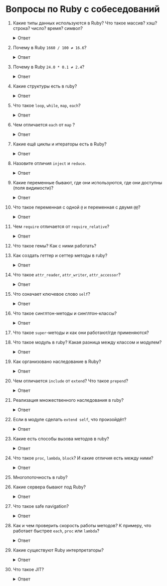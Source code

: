 # Вопросы по Ruby с собеседований

1. Какие типы данных используются в Ruby? Что такое массив? хэш? строка? число? время? символ?
    <details>
      <summary>Ответ</summary>
      
      #### Числа
      
      Числа (`Numeric`) в Ruby выглядят так:
      
      ``` rb
      5 # целое число Integer
      -12 # отрицательное целое число
      076 # восьмеричное число
      0b010 # двоичное число
      0x89 # шестнадцатиричное число
      4.5 # число с плавающей точкой Float
      2+3i # комплексное число Complex
      Rational(2, 3) # рациональная дробь ⅔ Rational
      ```
      
      #### Логический тип
         
      Логический (булевый) тип — это вариация на тему «да» или «нет». В Ruby он представлен двумя 
      предопределёнными переменными `true` («истина» или «да») и `false` («ложь» или «нет»).
      Появляется логический тип в результате логических операций или вызова логических методов (обычно заканчиваются на знак вопроса `?`).
      
      Чаще всего логический тип возникает как результат сравнения.
      
      `true` возвращает любой объект, в т.ч. `0`, за исключением `false` и `nil` (`nil` — это символ пустоты).
      
      #### Массивы
      
      Разработчики Ruby решили не реализовывать особых классов для динамических массивов, списков, стеков и тому подобного. 
      Они все это реализовали в массивах — структурах данных типа (или класса — в Ruby всё равно) `Array`. 
      Сделано это путём добавления специальных методов; например, методы `.push` и `.pop` для стека. 
      
      Особенности массивов в Ruby:
      
      * Нет ограничений (это общий принцип языка). Массивы могут быть сколь угодно длинными.
      * Динамичность: размер массива легко меняется.
      * Гетерогенность: один массив может хранить данные разных типов.
      * Библиотека итераторов на каждый случай жизни. Эта возможность позволяет не использовать циклы для обработки 
      данных в массивах, а, следовательно, избегать множества ошибок, связанных с неосторожным обращением с циклами. 
      Итераторы реализуются на высочайшем уровне.
      * Много других методов. Все элементарные задачи для массивов решаются вызовом нужного метода.
      
      ``` rb
      [1, 0, 740, 14, 25] # целочисленный массив
      
      ["a", "й", "6", 'Br', "Это массив строк"]
      
      [[1, 2], [3, 4]] # двумерный целочисленный массив; Матрица — это объект класса Matrix
      
      # Двумерный массив — это не матрица целых чисел
      ["1-й элемент смешанного массива", "7.343", [4, "вепрь"], [3, 67, 4326, 12, 3781357, 84221, "строка делает этот подмассив смешанным, но это не беда"]]
      
      array = ["Этот массив пойдёт в переменную array", "Як-цуп-цоп, парви каридулла"]
      ```
      
      #### Строки

      Стро́ки (`String`) — это ряды букв и других символов. В Ruby стро́ки используют наработки языка Perl. 

      Стро́ки начинаются и заканчиваются `"` (программистскими кавычками) или `'` (машинописным апострофом).

      Чаще [принято](https://github.com/rubocop-hq/ruby-style-guide#consistent-string-literals) использовать одинарные кавычки. Однако в случае интерполяции и применении спецсимволов таких, как `\t`, `\n`, `'`используются двойные.

      Вот небольшой список их возможностей: 
      * Нет ограничений. Длина строки́ может достигать поистине фантастических размеров.
      * Динамичность. Стро́ки можно расширять или уменьшать (для этого есть методы `+` и `[]`).
      * Любой объект преобразуется в строку (методы `.inspect` и `.to_s` есть у любого объекта).
      * Строка обладает обширной библиотекой методов, которые работают с правилами (это методы `.gsub`, `.match`, 
      `.scan`, `.split`).
      * Конкатенация и интерполяция

      ``` rb
      '2' + '2' #=> "22" # конкатенация

      name = 'Вася'
      "Привет, #{name}!" #=> "Привет, Вася" # интерполяция
      ```
      
      #### Ассоциативные массивы

      Ассоциативные массивы (класс `Hash`) подобны массивам упорядоченных пар.

      Работают они подобно словарям: фигурная скобка символизирует боковой вид на открытую книгу, а стрелка `=>` покажет читателю связь каждой сущности с какой-то другой. Вторая фигурная скобка говорит, что пора закрывать книгу.

      Структурными элементами хеша являются ключи и соответствующие им значения.

      ``` rb
      hash = { "мама" => "мыла раму", 807 => "Это число улыбается!" }

      hash["мама"] #=> "мыла раму"
      hash["807"] #=> nil
      hash[807] #=> "Это число улыбается!"
      ```

      При использовании хешей в качестве аргументов метода возможна запись без фигурных скобок, а если в качестве ключа используются символы, то и без стрелок.
      
      ``` rb
      Wife.new(age: 18, bust: 90, waist: 60, hips: 90)
      ```

      Ассоциативные массивы оставляют возможность хранения данных разного типа только в ассоциативном виде.  
      
      #### Диапазоны значений

      Чтобы было удобней получать подмассив или подстроку, был введён тип данных — диапазон (класс `Range`).

      Диапазон формируется тремя элементами: начало, конец и тип протяжённости (символ `..` или `...`).

      Начало и конец должны быть одного типа данных (одного класса) и быть перечислимыми, что значит, иметь метод `.succ` (succedent — «последующему»).

      Применение `..` подразумевает включение конечного элемента. Применение `...` исключает конечный элемент.

      Пример диапазонов:

      ``` rb
      "a".."z"
      "a"..."z" # то же, что и "a".."y"
      1..100
      1...100 # то же, что и 1..99
      ```

      Начиная с версии 2.6.0 вводится понятие бесконечного диапазона.

      Пример применения:

      ``` rb
      array[3..] # возвратит массив с элементами array, соответствующие индексом от 3-го до последнего 
      ```      

      #### Символы
      
      В Ruby есть особый класс `Symbol`. Синтаксически объекты этого класса обозначаются двоеточием.

      Например, `:a`, `:b`, `:symbol`.

      Символ похож на строку (`String`). Одно из главных отличий заключается в том, что у каждого символа есть только один экземпляр.

      Что это означает на практике? И в чём отличие от строки?

      Например, у нас есть такие объекты:

      ```rb
      a = "slovo"
      b = "slovo"
      c = "slovo"

      d = :slovo
      e = :slovo
      f = :slovo
      ```

      Дело в том, что в этом примере объекты `a`, `b` и `c` — это три разных объекта, они ссылаются на разные ячейки в памяти компьютера.

      А вот объекты `d`, `e` и `f` — это всё один объект. В этом легко убедиться:

      ```rb
      a.object_id #=> 47103948599080
      b.object_id #=> 47103948574540
      c.object_id #=> 47103948569400

      d.object_id #=> 1294428
      e.object_id #=> 1294428
      f.object_id #=> 1294428
      ```

      Символы часто используются в хэшах в качестве ключей. Одна из причин этого вытекает из свойств символов иметь лишь один экземпляр. Это позволяет экономить потребление памяти компьютера.

      Ещё одно свойство символов — статичность. Т.е. к ним нельзя применить методы, подобные `downcase` или `+`.

      И ещё одно важное применение символов, когда к ним применяется метод `to_proc`.

      ```rb
      downator = :downcase.to_proc
      downator.call('STROKA') #=> "stroka"
      ```

      Как это работает? Дело в том, что в переменной `downator` хранится блок `proc { |arg| arg.downcase }`

      На практике такое свойство часто применяют при операциях с массивами, например:

      ```rb
      ['STROKA', 'SLOVO'].map(&:downcase) #=> ["stroka", "slovo"]
      ```
    </details>

1. Почему в Ruby `1660 / 100 ≠ 16.6`?

    <details>
      <summary>Ответ</summary>
      Если все аргументы арифметического выражения целые числа, то результат будет целым, если хотя бы одно число с плавающей запятой, то результат будет числом с плавающей запятой.

      Таким образом, чтобы получить `16.6` нужно чтобы одно из чисел имело тип `Float`.

      https://stackoverflow.com/questions/5502761/why-is-division-in-ruby-returning-an-integer-instead-of-decimal-value
    </details>

1. Почему в Ruby `24.0 * 0.1 ≠ 2.4`?
    <details>
      <summary>Ответ</summary>
      Поскольку внутренне компьютеры используют формат (binary floating point), который не может точно представить число как 0.1, 0.2 или 0.3.

      Когда код компилируется или интерпретируется, ваш «0.1» уже округляется до ближайшего числа в этом формате, что приводит к небольшой ошибке округления даже до того, как произойдет вычисление.

      https://floating-point-gui.de/basic/

      https://github.com/rdp/ruby_tutorials_core/wiki/Ruby-Talk-FAQ#floats_imprecise

      https://en.wikipedia.org/wiki/Floating-point_arithmetic#Accuracy_problems
    </details>

1. Какие структуры есть в ruby?

    <details>
      <summary>Ответ</summary>
      Что такое struct, abstract, open struct
      Структуры в Руби следующие:

      * `struct`
      * `abstract`
      * `openstruct`

      Структуры позволяют так же работать с методами по примеру полного аналога класса.  Полностью заменяют классы и возможно даже немного удобнее их. Но все пишут что не надо заменять структуры на классы полностью, они могут быть хороши только в не больших размерах и объемах коллекций.

      struct и open struct это упрощенная форма создания классов, в котором мы указываем что должно быть передано в struct для вывода программы.

      * struct — принимает четкое кол-во параметров для вывода программы.

      ``` rb
      person = :name, :age

      p.name = "Karthik"
      p.age = 30

      puts "Hello, I am #{p.name}, age #{p.age}"
      ```

      либо

      ``` rb
      person =  :name, :age

      p =  "Karthik", 30

      puts "Hello, I am #{p.name}, age #{p.age}"
      ```

      OpenStruct — не ругается, если параметров передано больше чем есть.

      ``` rb
      require 'ostruct'

      p.name= "Karthik"
      p.age = 30

      puts "Hello, I am #{p.name}, age #{p.age}"
      ```
    </details>

1. Что такое `loop`, `while`, `map`, `each`?

    <details>
      <summary>Ответ</summary>

      `loop`, `while` — это управляющие конструкции, создающие циклы, повторение кода по условию/без условий.

      `each`, `map` — итераторы, перебирают все элементы у объекта (унаследованы от `Numerable`).

      Итераторы — это методы, которые принимают блоки и выполняют код в блоках для элементов коллекций (массивов, интервалов или хэшей).

      https://www.rubyguides.com/ruby-tutorial/loops/

      https://www.rubyguides.com/2018/10/ruby-map-method/

      http://rubycode.ru/ruby/osnovy/57-chislovye-iteratory.html

      http://queirozf.com/entries/ruby-map-each-collect-inject-reject-select-quick-reference
    </details>

1. Чем отличается `each` от `map` ?

    <details>
      <summary>Ответ</summary>

      `each` занимается просто перебором, `map` занимается перебором и конечным выводом измененного массива, также можно `map` вызвать с помощью bang-метода для изменения исходного массива.
    </details>

1. Какие ещё циклы и итераторы есть в Ruby?

    <details>
      <summary>Ответ</summary>

      Циклы `until`, `for`

      Итераторы `times`, `upto`, `downto`, `step`

      https://i-love-ruby.gitlab.io/#_loops
    </details>
    
1. Назовите отличия `inject` и `reduce`.
    
    <details>
      <summary>Ответ</summary>
      
      Это алиасы.
    </details>

1. Какие переменные бывают, где они используются, где они доступны (поля видимости)?

    <details>
      <summary>Ответ</summary>

      Локальные переменные `variable` — локальная переменная, она доступна только в той области видимости, где была определена.

      Переменные экземпляра класса `@variable` — доступны только в методах экземпляра класса, где они определены. При первом вызове возвращают `nil`.

      Глобальные переменные `$variable` — область видимости — вся программа (опасно использовать, т.к. потом сложно изменить, где и кто её поменял).

      Переменные класса `@@variable` — область видимости — класс в котором они определены и все экземпляры данного класса.

      http://rubycode.ru/ruby/osnovy/54-oblast-vidimosti-i-tipy-obektov.html
    </details>

1. Что такое переменная с одной `@` и переменная с двумя `@@`?

    <details>
      <summary>Ответ</summary>

      Переменные экземпляра класса `@variable` — начинаются с `@`. Переменные экземпляра класса доступны в методах экземпляра класса, где они определены.

      Переменные класса `@@variable` — начинаются с двух символов `@`. Их область видимости — класс в котором они определены и все экземпляры данного класса.
    </details>

1. Чем `require` отличается от `require_relative`?

    <details>
      <summary>Ответ</summary>

      С возможностью указания абсолютного пути и относительного `require` подключает файлы/гемы по относительному пути в строгом соответствии `./1/ruby.rb`, начиная с корня приложения `require_relative` подключает файлы без относительного пути и без указания разрешения файла, запускает прогу из той же директории, где лежит файл запуска `require_relative '1/ruby.rb'`.

      http://ruby.qkspace.com/ruby-require-require_relative
    </details>

1. Что такое гемы? Как с ними работать?

1. Как создать геттер и сеттер методы в ruby?

    <details>
      <summary>Ответ</summary>
      C помощью методов

      - `attr_reader`
      - `attr_writer`
      - `attr_accessor` — объединяет attr_reader и attr_writer

      ``` rb
      class Tovar
        # Метод для установки цены
        def price=(price)
          @price = price
        end

        def price
          @price
        end
      end
      ```

      http://rubyclub.blogspot.com/2012/10/ruby_15.html

      http://findnerd.com/list/view/How-to-create-getter-and-setter-methods-in-Ruby/13615/
    </details>

1. Что такое `attr_reader`, `attr_writer`, `attr_accessor`?

    <details>
      <summary>Ответ</summary>

      Все классы наследуют методы `Module`.
      
      `attr_reader`, `attr_writer`, `attr_accessor` являются его методами.

      Что делают эти методы внутри класса?

      `attr_reader` создаёт переменную экземпляра и метод-геттер, который возвращает её значение

      Эти записи эквивалентны:

      ```rb
      attr_reader :name

      def name
        @name
      end
      ```

      `attr_writer` создаёт метод-сеттер, позволяющий изменять переменную экземпляра.

      Эти записи эквивалентны:

      ```rb
      attr_writer :name

      def name=(name)
        @name = name
      end
      ```

      `attr_accessor` объединяет функционал `attr_reader` и `attr_writer`.

      http://ruby-doc.org/core-2.5.1/Module.html#method-i-attr_reader

      http://ruby-doc.org/core-2.5.1/Module.html#method-i-attr_writer

      http://ruby-doc.org/core-2.5.1/Module.html#method-i-attr_accessor
    </details>

1. Что означает ключевое слово `self`?

    <details>
      <summary>Ответ</summary>

      `self` относится к самому объекту, вызывает сам себя, без создания класса. Обычно применяется к методам внутри класса, чтобы можно вызвать без создания нового экземпляра класса.

      Так же можно сообщить что все методы будут `self`, делается с помощью `class << self`.
    </details>

1. Что такое синглтон-методы и синглтон-классы?

    <details>
      <summary>Ответ</summary>
      Синглтон-метод — метод, который может принадлежать только одному объекту. Это даёт возможность добавлять уникальное поведение отдельным объектам.

      ```rb
      cat = Animal.new
      dog = Animal.new

      def dog.barking
        'WOOF! WOOF!'
      end

      dog.barking
      # => "WOOF! WOOF!"
      dog.singleton_methods
      # => [:barking]

      cat.barking
      # => NoMethodError (undefined method `barking' for #<Animal:0x000055a12143df38>)
      cat.singleton_methods
      # => []
      ```

      Методы класса (`self`-методы) на самом деле тоже являются синглтон-методами класса `Class`.

      Таким образом, в Руби все методы принадлежат какому-то классу.

      Синглтон-класс — это анонимный класс, в котором размещаются синглтон-методы объекта.

      ```rb
      dog.singleton_class
      # => #<Class:#<Animal:0x000055a121433970>>

      dog.singleton_class.method_defined?(:barking)
      # => true

      cat.singleton_class.method_defined?(:barking)
      # => false
      ```

      Синглтон-класс встраивается в путь наследования и поиска метода интерпретатором Ruby.

      ```rb
      dog.singleton_class.superclass
      # => Animal
      ```

      Подробнее [тут](https://habr.com/ru/post/143990/)
    </details>

1. Что такое `super`-методы и как они работают/где применяются?

1. Что такое модуль в ruby? Какая разница между классом и модулем?

    <details>
      <summary>Ответ</summary>
      Модули в Руби похожи на классы в том, что они содержат набор методов, константы, другие модули и определения классов.

      Модули задаются как классы, только слово `module` используется вместо `class`.

      В отличие от классов создать объекты на основе модуля нельзя, модуль не может иметь подклассы. Вместо этого вы добавляете недостающую функциональность класса или отдельного объекта с помощью модуля.

      Модули — одиночки, нет иерархии и наследования.

      https://habr.com/post/49353/
    </details>

1. Как организовано наследование в Ruby?

    <details>
      <summary>Ответ</summary>

      Наследование в Ruby — прямое. У каждого класса может быть только один родительский класс.

      Синтаксический сахар:

      ``` rb
      class Animal
      end

      class Dog < Animal
      end
      ```

      В Ruby всё в конечном счёте принадлежит классу `BasicObject`.
      
      ``` rb
      str = "Я - строка"
      str.class #=> String
      str.class.superclass #=> Object
      str.class.superclass.superclass #=> BasicObject
      ```

      Однако в Ruby можно сымитировать множественное наследование с помощью модулей, подключая их при помощи include/extend.
    </details>

1. Чем отличается `include` от `extend`? Что такое `prepend`?

    <details>
      <summary>Ответ</summary>

      * `include` — необходимо создать экземпляр класса, чтобы задействовать логику модуля;
      * `extend` — позволяет включить дополнительное расширение или функциональность без создания экземпляра класса, непосредственно в используемом классе.

      https://habr.com/post/143483/

      https://inet777.ru/comments/8436/metod-module-prepend-v-ruby-2

      C помощью `prepend` методы модуля устанавливаются первоочередными при поиске метода в классе, в который включен модуль.
    </details>

1. Реализация множественного наследования в ruby?

    <details>
      <summary>Ответ</summary>

      Реализация возможна через модули с помощью подключения `include`/`extend`.
    </details>

1.  Если в модуле сделать `extend self`, что произойдёт?

    <details>
      <summary>Ответ</summary>

      Как указано выше, `extend` позволяет подключить методы модуля к классу без создания экземпляра.

      Для модуля `self` — это сам модуль.

      Поэтому добавление `extend self` позволит использовать инстанс-методы модуля в качестве его `self`-методов.

      Без `extend self`:

      ```rb
      module MyModule
        def my_method
          puts 'Hello!'
        end
      end

      MyModule.my_method

      # undefined method `my_method' for MyModule:Module (NoMethodError)
      ```

      После добавления:

      ```rb
      module MyModule
        extend self

        def my_method
          puts 'Hello!'
        end
      end

      MyModule.my_method

      # Hello!
      ```

      https://blog.bigbinary.com/2012/06/28/extend-self-in-ruby.html#so-how-does-extend-self-work
    </details>

1. Какие есть способы вызова методов в ruby?

    <details>
      <summary>Ответ</summary>

      * `.call` — не может вызвать методы без нового класса

      * `.send` — может вызвать методы без нового класса

      * `.eval` — не используется, так как очень медленный
      http://quabr.com/35400337/ruby-send-vs-call-method
    </details>

1. Что такое `proc`, `lambda`, `block`? И какие отличия есть между ними?

    <details>
      <summary>Ответ</summary>
      Это анонимные функции, которые представляют из себя блоки.

      `lambda` требует чтобы кол-во аргументов в блоке, соответствовало преданным в блок, так же `lambda` возвращает значение без блока, можно вызвать на переменной метод `call` и передать к примеру `return 'any'`, `lambda` выведет.

      `proc` не требует и может работать без передачи аргументов, но не может вызваться методом `call` и вернуть переданное значение методом `return`.

      `block` это кусочек ruby кода, который заключен в фигурные скобки и блок выполняется для каждого массива значений.
    </details>

1. Многопоточность в ruby?

1. Какие сервера бывают под Ruby?

    <details>
      <summary>Ответ</summary>
      
      https://www.8host.com/blog/kratkij-obzor-veb-serverov-dlya-prilozhenij-ruby/
      
      * WeBrick
      * Phusion Passenger
      * Puma
      * Thin
      * Unicorn
      * Iodine
    </details>

1. Что такое safe navigation?

    <details>
      <summary>Ответ</summary>
      
      В новом синтаксисе выражение из примеров можно записать так:
      
      `image = user&.profile&.thumbnails&.large`
      
      Оператор применяется для сокращения выражений, где выполняется проверка существования объекта и 
      затем обращение к методу объекта только в случае положительной проверки:
      
      `obj.nil? && obj.some_method`
      
      Вместе с лаконичным видом такая реализация дает быструю проверку на `nil`, 
      так как изменения реализованы на уровне парсера и ruby-код в проверках не участвует. 
      После того, как встретился `nil`, дальнейшее выполнение цепочки прерывается. 
      Проверка выполняется именно на `nil`, а не на логическое условие, 
      поэтому если результатом окажется `false`, то выполнение будет успешно продолжено по цепочке дальше.
      
      Если в метод передаются аргументы, то, в отличие от `try`, 
      они вычисляются только в том случае, если объект существует и метод реально вызывается. 
      Например, для ActiveSupport в выражении `obj.try(:foo, bar())` всегда будет выполняться `bar()`, 
      даже если `obj` не существует. Но в выражении `obj&.foo(bar())`, 
      аргумент `bar()` будет вычислен только тогда, когда `obj` не равен `nil`.
      
      http://mitrev.net/ruby/2015/11/13/the-operator-in-ruby/
      
      https://www.competa.com/blog/ruby-safe-navigation-operator-methods/
      
      https://habr.com/ru/company/truevds/blog/271301/
      
      https://medium.com/@CohenCarlisle/why-you-shouldnt-be-using-rails-try-for-nil-safe-navigation-in-ruby-d3123a3965ac
    </details>

1. Как и чем проверить скорость работы методов? К примеру, что работает быстрее `each`, `proc` или `lambda`?
    <details>
      <summary>Ответ</summary>

      Существуют гемы для сравнения скорости работы методов, например, `benchmark-ips`.

      С учётом особенностей синтаксиса гема пишется код, в котором тестируются выбранные методы. При запуске программа тестируют производительность методов с указанием разницы в процентах.
      https://github.com/evanphx/benchmark-ips
    </details>
    
1. Какие существуют Ruby интерпретаторы?
    <details>
      <summary>Ответ</summary>

      * CRuby
      * MRI
      * JRuby (MRi на базе JVM)
      * Rubinius (реализация многопоточности на самом Ruby, достаточно успешная, но не без сайдэффектов)
      * TruffleRuby
      
      https://habr.com/ru/post/337100/
    </details>

1. Что такое JIT?
    <details>
      <summary>Ответ</summary>

      https://blog.heroku.com/ruby-just-in-time-compilation
      https://ru.wikipedia.org/wiki/JIT-%D0%BA%D0%BE%D0%BC%D0%BF%D0%B8%D0%BB%D1%8F%D1%86%D0%B8%D1%8F
    </details>
